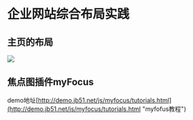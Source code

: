 # 企业网站综合布局实践 #
## 主页的布局 ##
![](http://i.imgur.com/EEI1j94.jpg)
## 焦点图插件myFocus ##
demo地址[http://demo.jb51.net/js/myfocus/tutorials.html](http://demo.jb51.net/js/myfocus/tutorials.html "myfofus教程")